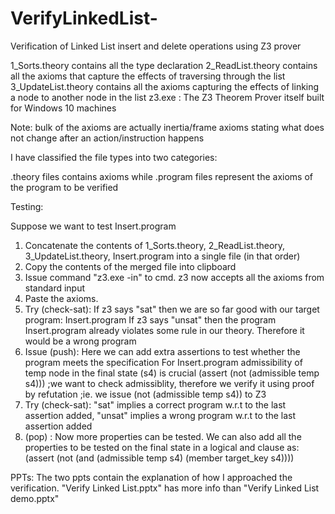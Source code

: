 # VerifyLinkedList-
Verification of Linked List insert and delete operations using Z3 prover

1_Sorts.theory contains all the type declaration 
2_ReadList.theory contains all the axioms that capture the effects of traversing through the list
3_UpdateList.theory contains all the axioms capturing the effects of linking a node to another node in the list
z3.exe : The Z3 Theorem Prover itself built for Windows 10 machines

Note: bulk of the axioms are actually inertia/frame axioms stating what does not change after an action/instruction happens

I have classified the file types into two categories:

.theory files contains axioms while .program files represent the axioms of the program to be verified

Testing:

Suppose we want to test Insert.program

1) Concatenate the contents of 1_Sorts.theory, 2_ReadList.theory, 3_UpdateList.theory, Insert.program into a single file (in that order)
2) Copy the contents of the merged file into clipboard
3) Issue command "z3.exe -in" to cmd. z3 now accepts all the axioms from standard input 
4) Paste the axioms. 
5) Try (check-sat): If z3 says "sat" then we are so far good with our target program: Insert.program
                    If z3 says "unsat" then the program Insert.program already violates some rule in our theory. Therefore it would be
                    a wrong program
6) Issue (push): Here we can add extra assertions to test whether the program meets the specification
                 For Insert.program admissibility of temp node in the final state (s4) is crucial
                 (assert (not (admissible temp s4))) ;we want to check admissiblity, therefore we verify it using proof by refutation
                                                     ;ie. we issue (not (admissible temp s4)) to Z3
7)  Try (check-sat): "sat" implies a correct program w.r.t to the last assertion added, "unsat" implies a wrong program w.r.t to the
                      last assertion added
8) (pop) : Now more properties can be tested. We can also add all the properties to be tested on the final state in a logical and clause
           as:  (assert (not (and (admissible temp s4) (member target_key s4))))
           
PPTs: The two ppts contain the explanation of how I approached the verification. "Verify Linked List.pptx" has more info than "Verify Linked List demo.pptx"
